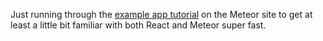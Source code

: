Just running through the [example app tutorial](https://www.meteor.com/tutorials/react/creating-an-app) on the Meteor site to get at least a little bit familiar with both React and Meteor super fast.

